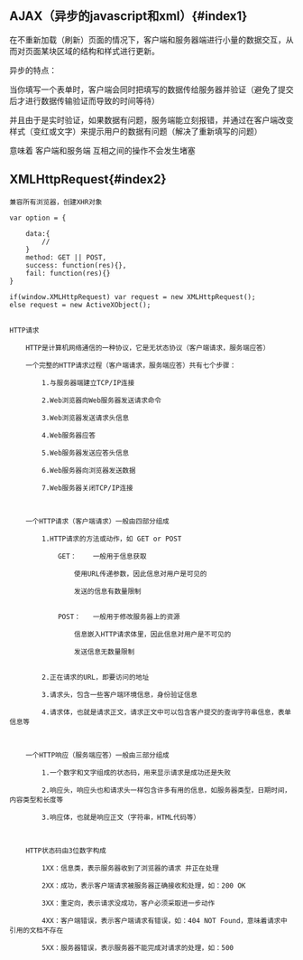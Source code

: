 

## AJAX（异步的javascript和xml）{#index1}

在不重新加载（刷新）页面的情况下，客户端和服务器端进行小量的数据交互，从而对页面某块区域的结构和样式进行更新。


异步的特点：

当你填写一个表单时，客户端会同时把填写的数据传给服务器并验证（避免了提交后才进行数据传输验证而导致的时间等待）

并且由于是实时验证，如果数据有问题，服务端能立刻报错，并通过在客户端改变样式（变红或文字）来提示用户的数据有问题（解决了重新填写的问题）

意味着 客户端和服务端 互相之间的操作不会发生堵塞


## XMLHttpRequest{#index2}

```
兼容所有浏览器，创建XHR对象

var option = {

    data:{
    	//
    }
    method: GET || POST,
    success: function(res){},
    fail: function(res){}
}

if(window.XMLHttpRequest) var request = new XMLHttpRequest();
else request = new ActiveXObject();


```
	HTTP请求

		HTTP是计算机网络通信的一种协议，它是无状态协议（客户端请求，服务端应答）

		一个完整的HTTP请求过程（客户端请求，服务端应答）共有七个步骤：

			1.与服务器端建立TCP/IP连接

			2.Web浏览器向Web服务器发送请求命令

			3.Web浏览器发送请求头信息

			4.Web服务器应答

			5.Web服务器发送应答头信息

			6.Web服务器向浏览器发送数据

			7.Web服务器关闭TCP/IP连接



		一个HTTP请求（客户端请求）一般由四部分组成

			1.HTTP请求的方法或动作，如 GET or POST

				GET：	一般用于信息获取

					使用URL传递参数，因此信息对用户是可见的

					发送的信息有数量限制


				POST：	一般用于修改服务器上的资源

					信息嵌入HTTP请求体里，因此信息对用户是不可见的

					发送信息无数量限制


			2.正在请求的URL，即要访问的地址

			3.请求头，包含一些客户端环境信息，身份验证信息

			4.请求体，也就是请求正文，请求正文中可以包含客户提交的查询字符串信息，表单信息等



		一个HTTP响应（服务端应答）一般由三部分组成

			1.一个数字和文字组成的状态码，用来显示请求是成功还是失败

			2.响应头，响应头也和请求头一样包含许多有用的信息，如服务器类型，日期时间，内容类型和长度等

			3.响应体，也就是响应正文（字符串，HTML代码等）



		HTTP状态码由3位数字构成

			1XX：信息类，表示服务器收到了浏览器的请求 并正在处理

			2XX：成功，表示客户端请求被服务器正确接收和处理，如：200 OK

			3XX：重定向，表示请求没成功，客户必须采取进一步动作

			4XX：客户端错误，表示客户端请求有错误，如：404 NOT Found，意味着请求中引用的文档不存在

			5XX：服务器错误，表示服务器不能完成对请求的处理，如：500


